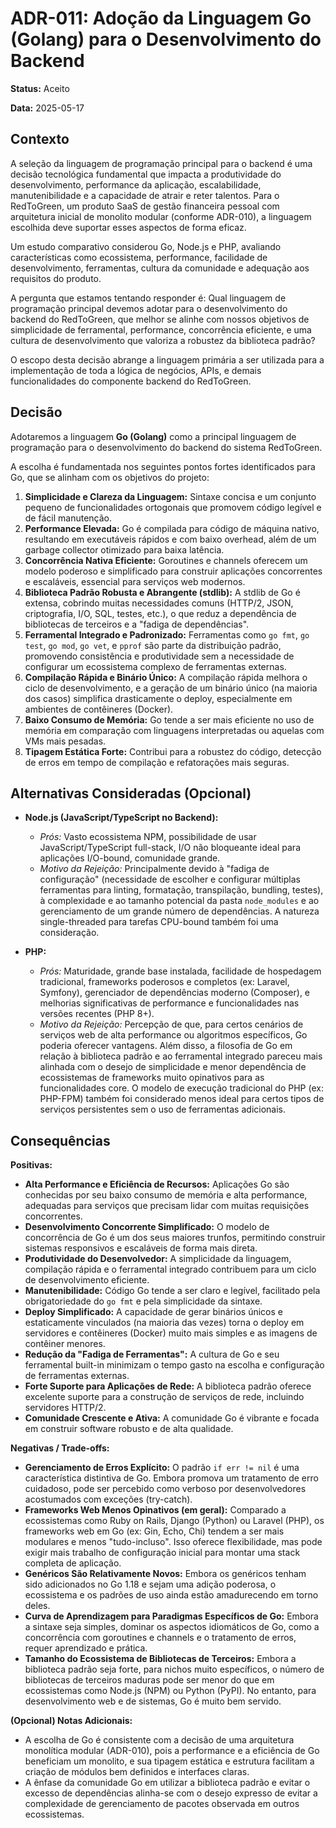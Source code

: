 # ADR-011: Adoção da Linguagem Go (Golang) para o Desenvolvimento do Backend

**Status:** Aceito

**Data:** 2025-05-17

## Contexto

A seleção da linguagem de programação principal para o backend é uma decisão tecnológica fundamental que impacta a produtividade do desenvolvimento, performance da aplicação, escalabilidade, manutenibilidade e a capacidade de atrair e reter talentos. Para o RedToGreen, um produto SaaS de gestão financeira pessoal com arquitetura inicial de monolito modular (conforme ADR-010), a linguagem escolhida deve suportar esses aspectos de forma eficaz.

Um estudo comparativo considerou Go, Node.js e PHP, avaliando características como ecossistema, performance, facilidade de desenvolvimento, ferramentas, cultura da comunidade e adequação aos requisitos do produto.

A pergunta que estamos tentando responder é: Qual linguagem de programação principal devemos adotar para o desenvolvimento do backend do RedToGreen, que melhor se alinhe com nossos objetivos de simplicidade de ferramental, performance, concorrência eficiente, e uma cultura de desenvolvimento que valoriza a robustez da biblioteca padrão?

O escopo desta decisão abrange a linguagem primária a ser utilizada para a implementação de toda a lógica de negócios, APIs, e demais funcionalidades do componente backend do RedToGreen.

## Decisão

Adotaremos a linguagem **Go (Golang)** como a principal linguagem de programação para o desenvolvimento do backend do sistema RedToGreen.

A escolha é fundamentada nos seguintes pontos fortes identificados para Go, que se alinham com os objetivos do projeto:
1.  **Simplicidade e Clareza da Linguagem:** Sintaxe concisa e um conjunto pequeno de funcionalidades ortogonais que promovem código legível e de fácil manutenção.
2.  **Performance Elevada:** Go é compilada para código de máquina nativo, resultando em executáveis rápidos e com baixo overhead, além de um garbage collector otimizado para baixa latência.
3.  **Concorrência Nativa Eficiente:** Goroutines e channels oferecem um modelo poderoso e simplificado para construir aplicações concorrentes e escaláveis, essencial para serviços web modernos.
4.  **Biblioteca Padrão Robusta e Abrangente (stdlib):** A stdlib de Go é extensa, cobrindo muitas necessidades comuns (HTTP/2, JSON, criptografia, I/O, SQL, testes, etc.), o que reduz a dependência de bibliotecas de terceiros e a "fadiga de dependências".
5.  **Ferramental Integrado e Padronizado:** Ferramentas como `go fmt`, `go test`, `go mod`, `go vet`, e `pprof` são parte da distribuição padrão, promovendo consistência e produtividade sem a necessidade de configurar um ecossistema complexo de ferramentas externas.
6.  **Compilação Rápida e Binário Único:** A compilação rápida melhora o ciclo de desenvolvimento, e a geração de um binário único (na maioria dos casos) simplifica drasticamente o deploy, especialmente em ambientes de contêineres (Docker).
7.  **Baixo Consumo de Memória:** Go tende a ser mais eficiente no uso de memória em comparação com linguagens interpretadas ou aquelas com VMs mais pesadas.
8.  **Tipagem Estática Forte:** Contribui para a robustez do código, detecção de erros em tempo de compilação e refatorações mais seguras.

## Alternativas Consideradas (Opcional)

* **Node.js (JavaScript/TypeScript no Backend):**
    * *Prós:* Vasto ecossistema NPM, possibilidade de usar JavaScript/TypeScript full-stack, I/O não bloqueante ideal para aplicações I/O-bound, comunidade grande.
    * *Motivo da Rejeição:* Principalmente devido à "fadiga de configuração" (necessidade de escolher e configurar múltiplas ferramentas para linting, formatação, transpilação, bundling, testes), à complexidade e ao tamanho potencial da pasta `node_modules` e ao gerenciamento de um grande número de dependências. A natureza single-threaded para tarefas CPU-bound também foi uma consideração.

* **PHP:**
    * *Prós:* Maturidade, grande base instalada, facilidade de hospedagem tradicional, frameworks poderosos e completos (ex: Laravel, Symfony), gerenciador de dependências moderno (Composer), e melhorias significativas de performance e funcionalidades nas versões recentes (PHP 8+).
    * *Motivo da Rejeição:* Percepção de que, para certos cenários de serviços web de alta performance ou algoritmos específicos, Go poderia oferecer vantagens. Além disso, a filosofia de Go em relação à biblioteca padrão e ao ferramental integrado pareceu mais alinhada com o desejo de simplicidade e menor dependência de ecossistemas de frameworks muito opinativos para as funcionalidades core. O modelo de execução tradicional do PHP (ex: PHP-FPM) também foi considerado menos ideal para certos tipos de serviços persistentes sem o uso de ferramentas adicionais.

## Consequências

**Positivas:**

* **Alta Performance e Eficiência de Recursos:** Aplicações Go são conhecidas por seu baixo consumo de memória e alta performance, adequadas para serviços que precisam lidar com muitas requisições concorrentes.
* **Desenvolvimento Concorrente Simplificado:** O modelo de concorrência de Go é um dos seus maiores trunfos, permitindo construir sistemas responsivos e escaláveis de forma mais direta.
* **Produtividade do Desenvolvedor:** A simplicidade da linguagem, compilação rápida e o ferramental integrado contribuem para um ciclo de desenvolvimento eficiente.
* **Manutenibilidade:** Código Go tende a ser claro e legível, facilitado pela obrigatoriedade do `go fmt` e pela simplicidade da sintaxe.
* **Deploy Simplificado:** A capacidade de gerar binários únicos e estaticamente vinculados (na maioria das vezes) torna o deploy em servidores e contêineres (Docker) muito mais simples e as imagens de contêiner menores.
* **Redução da "Fadiga de Ferramentas":** A cultura de Go e seu ferramental built-in minimizam o tempo gasto na escolha e configuração de ferramentas externas.
* **Forte Suporte para Aplicações de Rede:** A biblioteca padrão oferece excelente suporte para a construção de serviços de rede, incluindo servidores HTTP/2.
* **Comunidade Crescente e Ativa:** A comunidade Go é vibrante e focada em construir software robusto e de alta qualidade.

**Negativas / Trade-offs:**

* **Gerenciamento de Erros Explícito:** O padrão `if err != nil` é uma característica distintiva de Go. Embora promova um tratamento de erro cuidadoso, pode ser percebido como verboso por desenvolvedores acostumados com exceções (try-catch).
* **Frameworks Web Menos Opinativos (em geral):** Comparado a ecossistemas como Ruby on Rails, Django (Python) ou Laravel (PHP), os frameworks web em Go (ex: Gin, Echo, Chi) tendem a ser mais modulares e menos "tudo-incluso". Isso oferece flexibilidade, mas pode exigir mais trabalho de configuração inicial para montar uma stack completa de aplicação.
* **Genéricos São Relativamente Novos:** Embora os genéricos tenham sido adicionados no Go 1.18 e sejam uma adição poderosa, o ecossistema e os padrões de uso ainda estão amadurecendo em torno deles.
* **Curva de Aprendizagem para Paradigmas Específicos de Go:** Embora a sintaxe seja simples, dominar os aspectos idiomáticos de Go, como a concorrência com goroutines e channels e o tratamento de erros, requer aprendizado e prática.
* **Tamanho do Ecossistema de Bibliotecas de Terceiros:** Embora a biblioteca padrão seja forte, para nichos muito específicos, o número de bibliotecas de terceiros maduras pode ser menor do que em ecossistemas como Node.js (NPM) ou Python (PyPI). No entanto, para desenvolvimento web e de sistemas, Go é muito bem servido.

**(Opcional) Notas Adicionais:**

* A escolha de Go é consistente com a decisão de uma arquitetura monolítica modular (ADR-010), pois a performance e a eficiência de Go beneficiam um monolito, e sua tipagem estática e estrutura facilitam a criação de módulos bem definidos e interfaces claras.
* A ênfase da comunidade Go em utilizar a biblioteca padrão e evitar o excesso de dependências alinha-se com o desejo expresso de evitar a complexidade de gerenciamento de pacotes observada em outros ecossistemas.
